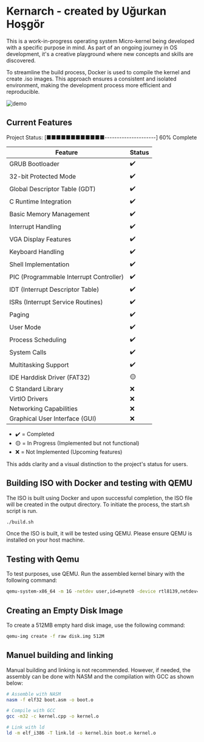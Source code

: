 # Kernarch - created by Uğurkan Hoşgör

This is a work-in-progress operating system Micro-kernel being developed with a specific purpose in mind. As part of an ongoing journey in OS development, it's a creative playground where new concepts and skills are discovered.

To streamline the build process, Docker is used to compile the kernel and create .iso images. This approach ensures a consistent and isolated environment, making the development process more efficient and reproducible.

![demo](https://github.com/user-attachments/assets/c8c93420-0236-41e7-a0ce-25666e9afe6e)

## Current Features

Project Status: [■■■■■■■■■■■■---------------------] 60% Complete


| **Feature**                              | **Status**          |
|------------------------------------------|---------------------|
| GRUB Bootloader                          | ✔️   |
| 32-bit Protected Mode                    | ✔️   |
| Global Descriptor Table (GDT)            | ✔️   |
| C Runtime Integration                    | ✔️   |
| Basic Memory Management                  | ✔️   |
| Interrupt Handling                       | ✔️   |
| VGA Display Features                     | ✔️   |
| Keyboard Handling                        | ✔️   |
| Shell Implementation                     | ✔️   |
| PIC (Programmable Interrupt Controller)  | ✔️   |
| IDT (Interrupt Descriptor Table)         | ✔️   |
| ISRs (Interrupt Service Routines)        | ✔️   |
| Paging                                   | ✔️   |
| User Mode                                | ✔️   |
| Process Scheduling                       | ✔️   |
| System Calls                             | ✔️   |
| Multitasking Support                     | ✔️   |
| IDE Harddisk Driver (FAT32)              | 🟡   |
| C Standard Library                       | ❌   |
| VirtIO Drivers                           | ❌   |
| Networking Capabilities                  | ❌   |
| Graphical User Interface (GUI)           | ❌   |



- ✔️ = Completed  
- 🟡 = In Progress (Implemented but not functional)  
- ❌ = Not Implemented (Upcoming features)

This adds clarity and a visual distinction to the project's status for users.

## Building ISO with Docker and testing with QEMU

The ISO is built using Docker and upon successful completion, the ISO file will be created in the output directory. To initiate the process, the start.sh script is run.

```bash
./build.sh
```

Once the ISO is built, it will be tested using QEMU. Please ensure QEMU is installed on your host machine. 


## Testing with Qemu

To test purposes, use QEMU. Run the assembled kernel binary with the following command:

```bash
qemu-system-x86_64 -m 1G -netdev user,id=mynet0 -device rtl8139,netdev=mynet0 -cdrom KernarchOS.iso -drive file=disk.img,format=raw,if=ide,index=0
```

## Creating an Empty Disk Image

To create a 512MB empty hard disk image, use the following command:

```bash
qemu-img create -f raw disk.img 512M 
```

## Manuel building and linking

Manual building and linking is not recommended. However, if needed, the assembly can be done with NASM and the compilation with GCC as shown below:

```bash
# Assemble with NASM
nasm -f elf32 boot.asm -o boot.o

# Compile with GCC
gcc -m32 -c kernel.cpp -o kernel.o

# Link with ld
ld -m elf_i386 -T link.ld -o kernel.bin boot.o kernel.o
```
